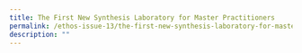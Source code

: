 ```yaml
---
title: The First New Synthesis Laboratory for Master Practitioners
permalink: /ethos-issue-13/the-first-new-synthesis-laboratory-for-master-practitioners/
description: ""
---
```

